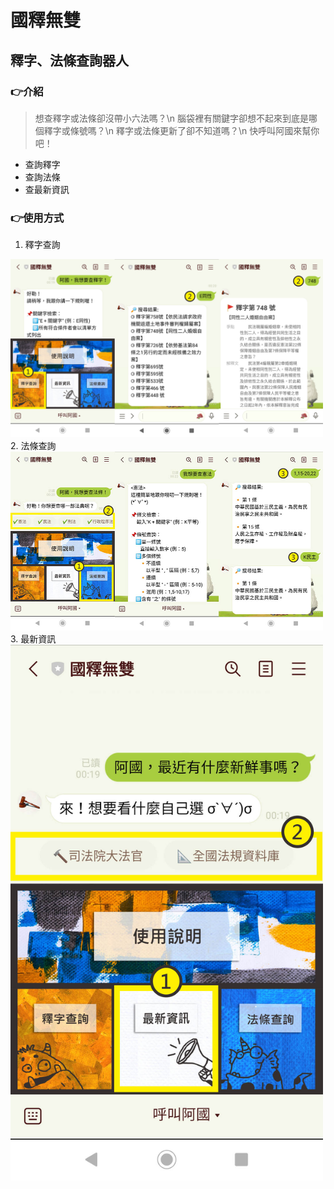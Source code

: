# 國釋無雙
## 釋字、法條查詢器人

### 👉介紹
> 想查釋字或法條卻沒帶小六法嗎？\n 
> 腦袋裡有關鍵字卻想不起來到底是哪個釋字或條號嗎？\n 
> 釋字或法條更新了卻不知道嗎？\n
快呼叫阿國來幫你吧！
* 查詢釋字
* 查詢法條
* 查最新資訊

### 👉使用方式
1. 釋字查詢
<img src="images/expon.jpg" alt="expon" style="width: 500px; height: auto">
2. 法條查詢
<img src="images/lawNum.jpg" alt="lawNum" style="width: 500px; height: auto">
3. 最新資訊
<img src="images/news.jpg" alt="news" style="width: 500px; height: auto">


